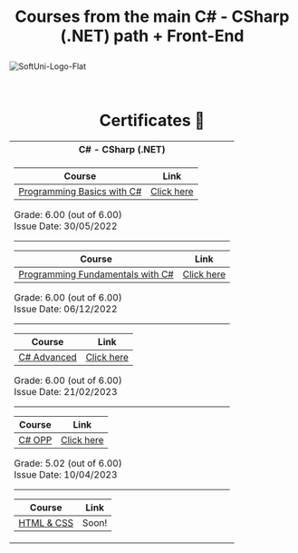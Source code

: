 # <p align="center"> Courses from the main C# - CSharp (.NET) path + Front-End  <p>

![SoftUni-Logo-Flat](https://user-images.githubusercontent.com/45227327/221373978-613fa545-1f25-4bfc-9345-b814363bac25.png)

</br>

<h1 align="center">Certificates 📜 </h1>

<table>

<tr>
  <th> C# - CSharp (.NET) </th>
</tr>

<tr>
<td>

| **Course**                                                            | **Link**                                                   |
| --------------------------------------------------------------------- | ---------------------------------------------------------- |
| <a href="https://softuni.bg/trainings/3740/programming-basics-with-csharp-april-2022" > Programming Basics with C# </a>         | <a href="https://softuni.bg/certificates/details/134052/1d8d5f63"> Click here</a> |

  Grade: 6.00 (out of 6.00)<br /> Issue Date: 30/05/2022</th>
  
  ---------------------------------------------------------------------------------
  
| **Course**                                                            | **Link**                                                   |
| --------------------------------------------------------------------- | ---------------------------------------------------------- |
| <a href="https://softuni.bg/trainings/3836/programming-fundamentals-with-csharp-september-2022" > Programming Fundamentals with C# </a>    | <a href="https://softuni.bg/certificates/details/149101/779ceff8"> Click here</a> |

  Grade: 6.00 (out of 6.00)<br /> Issue Date: 06/12/2022</th>
  
  ---------------------------------------------------------------------------------
  
| **Course**                                                            | **Link**                                                   |
| --------------------------------------------------------------------- | ---------------------------------------------------------- |
| <a href="https://softuni.bg/modules/58/csharp-advanced/1379" > C# Advanced </a>         | <a href="https://softuni.bg/certificates/details/158231/9fe7c906"> Click here</a> |

 Grade: 6.00 (out of 6.00)<br /> Issue Date: 21/02/2023</th>
 
 ---------------------------------------------------------------------------------
   
| **Course**                                                            | **Link**                                                   |
| --------------------------------------------------------------------- | ---------------------------------------------------------- |
| <a href="https://softuni.bg/courses/c-sharp-oop" > C# OPP </a>        | <a href="https://softuni.bg/certificates/details/168772/55dbcd02"> Click here</a> | 

 Grade: 5.02 (out of 6.00)<br /> Issue Date: 10/04/2023</th>
 
 ---------------------------------------------------------------------------------

| **Course**                                                            | **Link**                                                   |
| --------------------------------------------------------------------- | ---------------------------------------------------------- |
| <a href="https://softuni.bg/trainings/4114/html-and-css-may-2023" > HTML & CSS </a>        |  Soon! </a> | 
  
  </tr>
</td>
</table>

